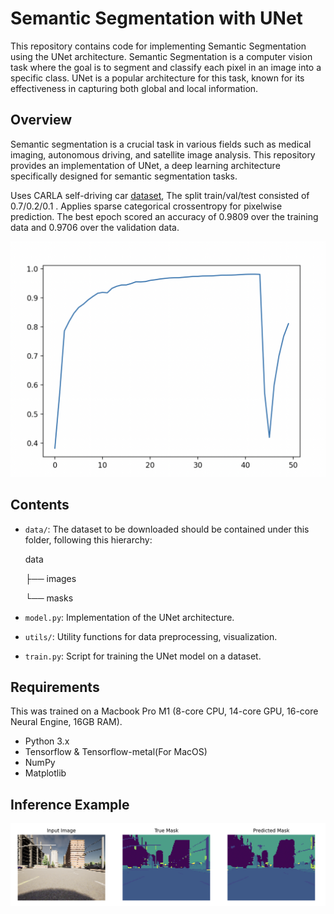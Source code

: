 # Semantic Segmentation with UNet

This repository contains code for implementing Semantic Segmentation using the UNet architecture. Semantic Segmentation is a computer vision task where the goal is to segment and classify each pixel in an image into a specific class. UNet is a popular architecture for this task, known for its effectiveness in capturing both global and local information.

## Overview

Semantic segmentation is a crucial task in various fields such as medical imaging, autonomous driving, and satellite image analysis. This repository provides an implementation of UNet, a deep learning architecture specifically designed for semantic segmentation tasks.

Uses CARLA self-driving car [dataset](https://paperswithcode.com/dataset/carla), The split train/val/test consisted of 0.7/0.2/0.1 . Applies sparse categorical crossentropy for pixelwise prediction. The best epoch scored an accuracy of 0.9809 over the training data and 0.9706 over the validation data.

![image info](ref/accuracy.png)

## Contents

- `data/`: The dataset to be downloaded should be contained under this folder, following this hierarchy:

    data

    ├── images
    
    └── masks

- `model.py`: Implementation of the UNet architecture.
- `utils/`: Utility functions for data preprocessing, visualization.
- `train.py`: Script for training the UNet model on a dataset.

## Requirements

This was trained on a Macbook Pro M1 (8-core CPU, 14-core GPU, 16-core Neural Engine, 16GB RAM).
- Python 3.x
- Tensorflow & Tensorflow-metal(For MacOS)
- NumPy
- Matplotlib

## Inference Example

![image info](ref/prediction.png)







